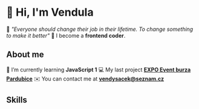 # 👋 Hi, I'm Vendula

💭 *"Everyone should change their job in their lifetime. To change something to make it better"*
💎 I become a **frontend coder**.

## About me

🧠 I’m currently learning **JavaScript 1**
💻 My last project **[EXPO Event burza Pardubice](https://github.com/wendykr/ZAVERECNY-PROJEKT-Expo)**
✉️ You can contact me at **[vendysacek@seznam.cz](mailto:vendysacek@seznam.cz)**

## Skills



<!--
**wendykr/wendykr** is a ✨ _special_ ✨ repository because its `README.md` (this file) appears on your GitHub profile.

Here are some ideas to get you started:

- 🔭 I’m currently working on ...
- 🌱 I’m currently learning 
- 👯 I’m looking to collaborate on ...
- 🤔 I’m looking for help with ...
- 💬 Ask me about ...
- 📫 How to reach me: ...
- 😄 Pronouns: ...
- ⚡ Fun fact: ...
-->
